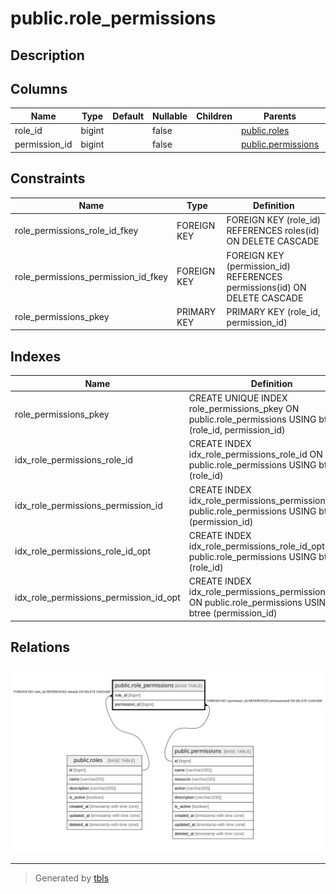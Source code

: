 # public.role_permissions

## Description

## Columns

| Name | Type | Default | Nullable | Children | Parents | Comment |
| ---- | ---- | ------- | -------- | -------- | ------- | ------- |
| role_id | bigint |  | false |  | [public.roles](public.roles.md) |  |
| permission_id | bigint |  | false |  | [public.permissions](public.permissions.md) |  |

## Constraints

| Name | Type | Definition |
| ---- | ---- | ---------- |
| role_permissions_role_id_fkey | FOREIGN KEY | FOREIGN KEY (role_id) REFERENCES roles(id) ON DELETE CASCADE |
| role_permissions_permission_id_fkey | FOREIGN KEY | FOREIGN KEY (permission_id) REFERENCES permissions(id) ON DELETE CASCADE |
| role_permissions_pkey | PRIMARY KEY | PRIMARY KEY (role_id, permission_id) |

## Indexes

| Name | Definition |
| ---- | ---------- |
| role_permissions_pkey | CREATE UNIQUE INDEX role_permissions_pkey ON public.role_permissions USING btree (role_id, permission_id) |
| idx_role_permissions_role_id | CREATE INDEX idx_role_permissions_role_id ON public.role_permissions USING btree (role_id) |
| idx_role_permissions_permission_id | CREATE INDEX idx_role_permissions_permission_id ON public.role_permissions USING btree (permission_id) |
| idx_role_permissions_role_id_opt | CREATE INDEX idx_role_permissions_role_id_opt ON public.role_permissions USING btree (role_id) |
| idx_role_permissions_permission_id_opt | CREATE INDEX idx_role_permissions_permission_id_opt ON public.role_permissions USING btree (permission_id) |

## Relations

![er](public.role_permissions.svg)

---

> Generated by [tbls](https://github.com/k1LoW/tbls)
